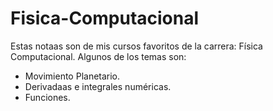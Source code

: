 # Fisica-Computacional
Estas notaas son de mis cursos favoritos de la carrera: Física Computacional.
Algunos de los temas son:
- Movimiento Planetario.
- Derivadaas e integrales numéricas.
- Funciones.
